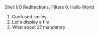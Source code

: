 Shell I/O Redirections, Filters
0. Hello World
1. Confused smiley
2. Let's display a file
3. What about 2?
mandatory

